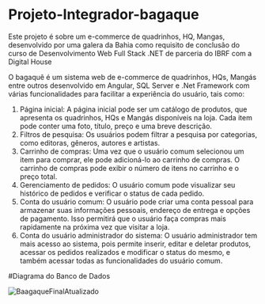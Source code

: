 # Projeto-Integrador-bagaque
Este projeto é sobre um e-commerce  de quadrinhos, HQ, Mangas, desenvolvido por uma galera da Bahia como requisito de conclusão do curso de Desenvolvimento Web Full Stack .NET  de parceria do IBRF com a Digital House

O bagaquê é um sistema web de e-commerce de quadrinhos, HQs,  Mangás  entre outros desenvolvido em Angular, SQL Server e .Net Framework  com várias funcionalidades para facilitar a experiência do usuário, tais como:
1.	Página inicial: A página inicial pode ser um catálogo de produtos, que apresenta os quadrinhos, HQs e Mangás disponíveis na loja. Cada item pode conter uma foto, título, preço e uma breve descrição. 
2.	Filtros de pesquisa: Os usuários podem filtrar a pesquisa por categorias, como editoras, gêneros, autores e artistas.
3.	Carrinho de compras: Uma vez que o usuário comum selecionou um item para comprar, ele pode adicioná-lo ao carrinho de compras. O carrinho de compras pode exibir o número de itens no carrinho e o preço total.
4.	Gerenciamento de pedidos: O usuário comum pode visualizar seu histórico de pedidos e verificar o status de cada pedido.
5.	Conta do usuário comum: O usuário pode criar uma conta pessoal para armazenar suas informações pessoais, endereço de entrega e opções de pagamento. Isso permitirá que o usuário faça compras mais rapidamente na próxima vez que visitar a loja.
6.	Conta do usuário administrador do sistema: O usuário administrador tem mais acesso ao sistema, pois permite inserir, editar e deletar produtos, acessar os pedidos realizados e modificar o status do mesmo, e também acessar todas as funcionalidades do usuário comum.

#Diagrama do Banco de Dados

![BaagaqueFinalAtualizado](https://user-images.githubusercontent.com/82737206/231907174-e33bb780-a18f-48b8-acde-d191f4c35b12.png)

